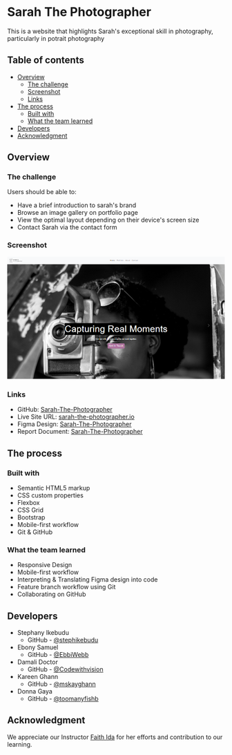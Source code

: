 # Sarah The Photographer

This is a website that highlights Sarah's exceptional skill in photography, particularly in potrait photography

## Table of contents

- [Overview](#overview)
  - [The challenge](#the-challenge)
  - [Screenshot](#screenshot)
  - [Links](#links)
- [The process](#the-process)
  - [Built with](#built-with)
  - [What the team learned](#what-the-team-learned)
- [Developers](#developers)
- [Acknowledgment](#acknowledgment)


## Overview

### The challenge

Users should be able to:

- Have a brief introduction to sarah's brand
- Browse an image gallery on portfolio page
- View the optimal layout depending on their device's screen size
- Contact Sarah via the contact form

### Screenshot

![](./images/home-page-screenshot.png)


### Links

- GitHub: [Sarah-The-Photographer](https://github.com/MissKayGhann/Sarah-The-Photographer)
- Live Site URL: [sarah-the-photographer.io](https://misskayghann.github.io/Sarah-The-Photographer/)
- Figma Design: [Sarah-The-Photographer](https://www.figma.com/file/ktQikAZSAQTrcl1TjaHRlS/Sarah-the-Photographer?type=design&node-id=32-234&mode=design&t=BKxidypOpcwIetau-0)
- Report Document: [Sarah-The-Photographer](https://docs.google.com/document/d/1Ei9pakgJAVXrV5lSYIk2y6EBmoMGedKDC8-M8PDCbgw/edit?usp=sharing)

## The process

### Built with

- Semantic HTML5 markup
- CSS custom properties
- Flexbox
- CSS Grid
- Bootstrap
- Mobile-first workflow
- Git & GitHub 

### What the team learned

- Responsive Design
- Mobile-first workflow
- Interpreting & Translating Figma design into code
- Feature branch workflow using Git
- Collaborating on GitHub

## Developers

- Stephany Ikebudu
    - GitHub - [@stephikebudu](https://github.com/stephikebudu)
- Ebony Samuel
    - GitHub - [@EbbiWebb](https://github.com/EbbiWeb)
- Damali Doctor
    - GitHub - [@Codewithvision](https://github.com/Codewithvision)
- Kareen Ghann
    - GitHub - [@mskayghann](http://github.com/mskayghann)
- Donna Gaya 
    - GitHub - [@toomanyfishb](https://github.com/toomanyfishb)



## Acknowledgment

We appreciate our Instructor [Faith Ida](https://github.com/faithIda) for her efforts and contribution to our learning.

